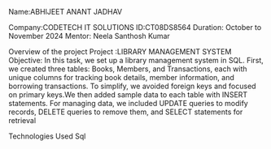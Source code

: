 Name:ABHIJEET ANANT JADHAV

Company:CODETECH IT SOLUTIONS
ID:CT08DS8564
Duration: October to November 2024
Mentor: Neela Santhosh Kumar 

Overview of the project 
Project :LIBRARY MANAGEMENT SYSTEM 
Objective:
In this task, we set up a library management system in SQL. First, we created three tables: Books, Members, and Transactions, each with unique columns for tracking book details, member information, and borrowing transactions. To simplify, we avoided foreign keys and focused on primary keys.We then added sample data to each table with INSERT statements. For managing data, we included UPDATE queries to modify records, DELETE queries to remove them, and SELECT statements for retrieval

Technologies Used 
Sql
